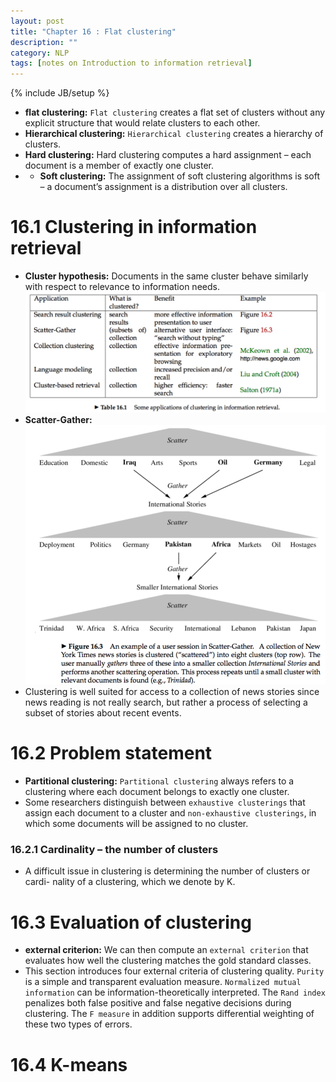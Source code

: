 ```yaml
---
layout: post
title: "Chapter 16 : Flat clustering"
description: ""
category: NLP
tags: [notes on Introduction to information retrieval]
---
```

{% include JB/setup %}
* **flat clustering:** `Flat clustering` creates a flat set of clusters without any explicit structure that would relate clusters to each other.  
* **Hierarchical clustering:** `Hierarchical clustering` creates a hierarchy of clusters.  
* **Hard clustering:** Hard clustering computes a hard assignment – each document is a member of exactly one cluster.  
* * **Soft clustering:** The assignment of soft clustering algorithms is soft – a document’s assignment is a distribution over all clusters.  

# 16.1 Clustering in information retrieval
* **Cluster hypothesis:** Documents in the same cluster behave similarly with respect to relevance to information needs.  
![refer to table 16.1](../snapshot/46.png) 
* **Scatter-Gather:**
![refer to figure 16.3](../snapshot/47.png) 
* Clustering is well suited for access to a collection of news stories since news reading is not really search, but rather a process of selecting a subset of stories about recent events.  

# 16.2 Problem statement
* **Partitional clustering:** `Partitional clustering` always refers to a clustering where each document belongs to exactly one cluster.   
* Some researchers distinguish between `exhaustive clusterings` that assign each document to a cluster and `non-exhaustive clusterings`, in which some documents will be assigned to no cluster.  

### 16.2.1 Cardinality – the number of clusters
* A difficult issue in clustering is determining the number of clusters or cardi- nality of a clustering, which we denote by K.   


# 16.3 Evaluation of clustering
* **external criterion:** We can then compute an `external criterion` that evaluates how well the clustering matches the gold standard classes.   
* This section introduces four external criteria of clustering quality. `Purity` is a simple and transparent evaluation measure. `Normalized mutual information` can be information-theoretically interpreted. The `Rand index` penalizes both false positive and false negative decisions during clustering. The `F measure` in addition supports differential weighting of these two types of errors.  

# 16.4 K-means

